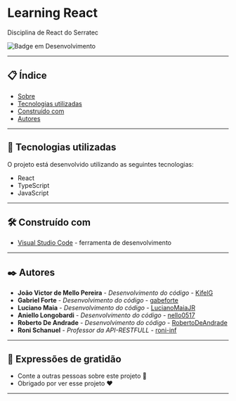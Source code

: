 # Learning React

Disciplina de React do Serratec

![Badge em Desenvolvimento](https://img.shields.io/static/v1?label=STATUS&message=EM%20DESENVOLVIMENTO&color=GREEN&style=for-the-badge)

--- 

## 📋 Índice

- [Sobre](#desenvolvimento-de-api-restful)
- [Tecnologias utilizadas](#-tecnologias-utilizadas)
- [Construído com](#%EF%B8%8F-construído-com)
- [Autores](#%EF%B8%8F-autores)

--- 

## 🚀 Tecnologias utilizadas

O projeto está desenvolvido utilizando as seguintes tecnologias:

- React
- TypeScript
- JavaScript

--- 

## 🛠️ Construído com

* [Visual Studio Code](https://code.visualstudio.com/) - ferramenta de desenvolvimento

--- 

## ✒️ Autores

* **João Victor de Mello Pereira** - *Desenvolvimento do código* - [KifelG](https://github.com/kifel)
* **Gabriel Forte** - *Desenvolvimento do código* - [gabeforte](https://github.com/gabeforte)
* **Luciano Maia** - *Desenvolvimento do código* - [LucianoMaiaJR](https://github.com/LucianoMaiaJR)
* **Aniello Longobardi** - *Desenvolvimento do código* - [nello0517](https://github.com/nello0517)
* **Roberto De Andrade** - *Desenvolvimento do código* - [RobertoDeAndrade](https://github.com/RobertoDeAndrade)
* **Roni Schanuel** - *Professor da API-RESTFULL* - [roni-inf](https://github.com/roni-inf)

--- 
 
## 🎁 Expressões de gratidão

* Conte a outras pessoas sobre este projeto 📢
* Obrigado por ver esse projeto ❤️

--- 
